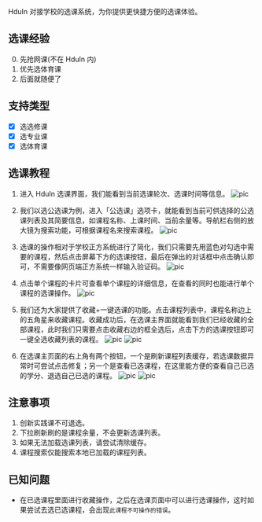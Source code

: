 HduIn 对接学校的选课系统，为你提供更快捷方便的选课体验。

## 选课经验

0. 先抢网课(不在 HduIn 内)
1. 优先选体育课
2. 后面就随便了

## 支持类型

- [x] 选选修课
- [x] 选专业课
- [x] 选体育课

## 选课教程

1. 进入 HduIn 选课界面，我们能看到当前选课轮次、选课时间等信息。
![pic](images/xk1.jpg)

2. 我们以选公选课为例，进入「公选课」选项卡，就能看到当前可供选择的公选课列表及其简要信息，如课程名称、上课时间、当前余量等。导航栏右侧的放大镜为搜索功能，可根据课程名来搜索课程。
![pic](images/xk2.jpg)

3. 选课的操作相对于学校正方系统进行了简化，我们只需要先用蓝色对勾选中需要的课程，然后点击屏幕下方的选课按钮，最后在弹出的对话框中点击确认即可，不需要像网页端正方系统一样输入验证码。
![pic](images/xk3.jpg)

4. 点击单个课程的卡片可查看单个课程的详细信息，在查看的同时也能进行单个课程的选课操作。
![pic](images/xk4.jpg)

5. 我们还为大家提供了收藏+一键选课的功能。点击课程列表中，课程名称边上的五角星来收藏课程。收藏成功后，在选课主界面就能看到我们已经收藏的全部课程，此时我们只需要点击收藏右边的框全选后，点击下方的选课按钮即可一键全选收藏列表的课程。
![pic](images/xk5.jpg)
![pic](images/xk6.jpg)

6. 在选课主页面的右上角有两个按钮，一个是刷新课程列表缓存，若选课数据异常时可尝试点击修复；另一个是查看已选课程，在这里能方便的查看自己已选的学分、退选自己已选的课程。
![pic](images/xk7.jpg)
![pic](images/xk8.jpg)

## 注意事项

1. 创新实践课不可退选。
2. 下拉刷新刷的是课程余量，不会更新选课列表。
3. 如果无法加载选课列表，请尝试清除缓存。
4. 课程搜索仅能搜索本地已加载的课程列表。

## 已知问题

- 在已选课程里面进行收藏操作，之后在选课页面中可以进行选课操作，这时如果尝试去选已选课程，会出现`此课程不可操作的错误`。

